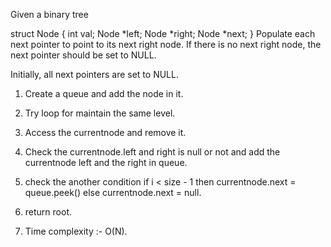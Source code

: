 Given a binary tree

struct Node {
  int val;
  Node *left;
  Node *right;
  Node *next;
}
Populate each next pointer to point to its next right node. If there is no next right node, the next pointer should be set to NULL.

Initially, all next pointers are set to NULL.



<!-- Approach -->

1. Create a queue and add the node in it.

2. Try loop for maintain the same level.

3. Access the currentnode and remove it.

4. Check the currentnode.left and right is null or not and add the currentnode left and the right in queue.

5. check the another condition if i < size - 1 then currentnode.next = queue.peek() else currentnode.next = null.

5. return root.

6. Time complexity :- O(N).